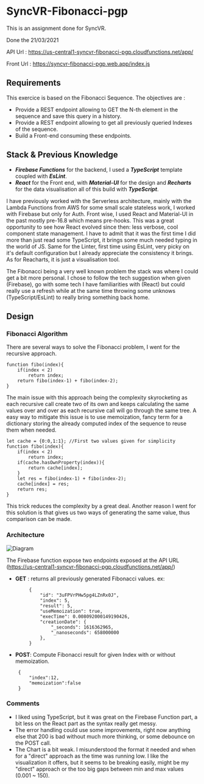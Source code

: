 # SyncVR-Fibonacci-pgp 
This is an assignment done for SyncVR. 

Done the 21/03/2021

API Url : https://us-central1-syncvr-fibonacci-pgp.cloudfunctions.net/app/

Front Url : https://syncvr-fibonacci-pgp.web.app/index.js

## Requirements 
This exercice is based on the Fibonacci Sequence. The objectives are : 
- Provide a REST endpoint allowing to GET the N-th element in the sequence and save this query in a history. 
- Provide a REST endpoint allowing to get all previously queried Indexes of the sequence. 
- Build a Front-end consuming these endpoints. 
## Stack & Previous Knowledge 
- ***Firebase Functions*** for the backend, I used a ***TypeScript*** template coupled with ***EsLint***. 
-  ***React*** for the Front end, with ***Material-UI*** for the design and ***Recharts*** for the data visualisation all of this build with ***TypeScript***. 

I have previously worked with the Serverless architecture, mainly with the Lambda Functions from AWS for some small scale stateless work, I worked with Firebase but only for Auth.
Front wise, I used React and Material-UI in the past mostly pre-16.8 which means pre-hooks. This was a great opportunity to see how React evolved since then: less verbose, cool component state management.
I have to admit that it was the first time I did more than just read some TypeScript, it brings some much needed typing in the world of JS. Same for the Linter, first time using EsLint, very picky on it's default configuration but I already appreciate the consistency it brings.
As for Reacharts, it is just a visualisation tool.

The Fibonacci being a very well known problem the stack was where I could get a bit more personal. I chose to follow the tech suggestion when given (Firebase), go with some tech I have familiarities with (React) but could really use a refresh while at the same time throwing some unknows (TypeScript/EsLint) to really bring something back home.

## Design

### Fibonacci Algorithm
There are several ways to solve the Fibonacci problem, I went for the recursive approach. 

    function fibo(index){
	    if(index < 2)
		    return index;
		return fibo(index-1) + fibo(index-2);
    }

The main issue with this approach being the complexity skyrocketing as each recursive call create two of its own and keeps calculating the same values over and over as each recursive call will go through the same tree. 
A easy way to mitigate this issue is to use memoization, fancy term for a dictionary storing the already computed index of the sequence to reuse them when needed.

    let cache = {0:0,1:1}; //First two values given for simplicity
    function fibo(index){
	    if(index < 2)
		    return index;
		if(cache.hasOwnProperty(index)){
			return cache[index];
		}
		let res = fibo(index-1) + fibo(index-2);
		cache[index] = res;
		return res;
    }

This trick reduces the complexity by a great deal.
Another reason I went for this solution is that gives us two ways of generating the same value, thus comparison can be made.

### Architecture
![Diagram ](https://i.ibb.co/fnThCtc/Diagram.png)

The Firebase function expose two endpoints exposed at the API URL
(https://us-central1-syncvr-fibonacci-pgp.cloudfunctions.net/app/)

 - **GET** : returns all previously generated Fibonacci values. 
 ex: 
        
    	    {
	    	    "id": "3uFPVrPHw5pg4LZnRx0J",
	    	    "index": 5,
	    	    "result": 5,
	    	    "useMemoization": true,
	    	    "execTime": 0.008092000149190426,   
	    	    "creationDate": {
	    	        "_seconds": 1616362965,
	    	        "_nanoseconds": 658000000
		        },
	        }
    
 - **POST**: Compute Fibonacci result for given Index with or without memoization.

	    {
		    "index":12,
		    "memoization":false
		}

### Comments 

 - I liked using TypeScript, but it was great on the Firebase Function part, a bit less on the React part as the syntax really get messy.
 - The error handling could use some improvements, right now anything else that 200 is bad without much more thinking, or some debounce on the POST call.
 - The Chart is a bit weak. I misunderstood the format it needed and when for a "direct" approach as the time was running low. I like the visualization it offers, but it seems to be breaking easily, might be my "direct" approach or the too big gaps between min and max values (0.001 ~ 150).
